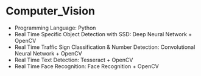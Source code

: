 # Computer_Vision

* Programming Language: Python
* Real Time Specific Object Detection with SSD: Deep Neural Network + OpenCV
* Real Time Traffic Sign Classification & Number Detection: Convolutional Neural Network + OpenCV
* Real Time Text Detection: Tesseract + OpenCV
* Real Time Face Recognition: Face Recognition + OpenCV
